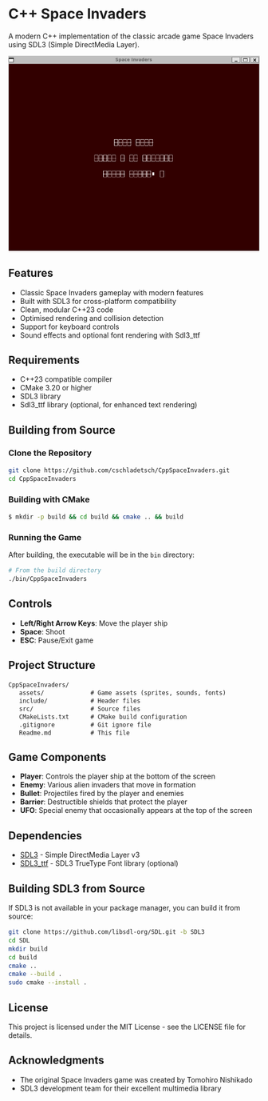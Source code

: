 # C++ Space Invaders

A modern C++ implementation of the classic arcade game Space Invaders using SDL3 (Simple DirectMedia Layer).

![Space Invaders Screenshot](resources/Demo.gif)

## Features

- Classic Space Invaders gameplay with modern features
- Built with SDL3 for cross-platform compatibility
- Clean, modular C++23 code
- Optimised rendering and collision detection
- Support for keyboard controls
- Sound effects and optional font rendering with Sdl3\_ttf

## Requirements

- C++23 compatible compiler
- CMake 3.20 or higher
- SDL3 library
- Sdl3\_ttf library (optional, for enhanced text rendering)

## Building from Source

### Clone the Repository

```bash
git clone https://github.com/cschladetsch/CppSpaceInvaders.git
cd CppSpaceInvaders
```

### Building with CMake

```bash
$ mkdir -p build && cd build && cmake .. && build
```

### Running the Game

After building, the executable will be in the `bin` directory:

```bash
# From the build directory
./bin/CppSpaceInvaders
```

## Controls

- **Left/Right Arrow Keys**: Move the player ship
- **Space**: Shoot
- **ESC**: Pause/Exit game

## Project Structure

```
CppSpaceInvaders/
   assets/             # Game assets (sprites, sounds, fonts)
   include/            # Header files
   src/                # Source files
   CMakeLists.txt      # CMake build configuration
   .gitignore          # Git ignore file
   Readme.md           # This file
```

## Game Components

- **Player**: Controls the player ship at the bottom of the screen
- **Enemy**: Various alien invaders that move in formation
- **Bullet**: Projectiles fired by the player and enemies
- **Barrier**: Destructible shields that protect the player
- **UFO**: Special enemy that occasionally appears at the top of the screen

## Dependencies

- [SDL3](https://github.com/libsdl-org/SDL) - Simple DirectMedia Layer v3
- [SDL3\_ttf](https://github.com/libsdl-org/SDL_ttf) - SDL3 TrueType Font library (optional)

## Building SDL3 from Source

If SDL3 is not available in your package manager, you can build it from source:

```bash
git clone https://github.com/libsdl-org/SDL.git -b SDL3
cd SDL
mkdir build
cd build
cmake ..
cmake --build .
sudo cmake --install .
```

## License

This project is licensed under the MIT License - see the LICENSE file for details.

## Acknowledgments

- The original Space Invaders game was created by Tomohiro Nishikado
- SDL3 development team for their excellent multimedia library
